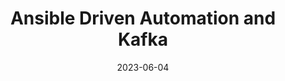 ---
title: "Ansible Driven Automation and Kafka"
date: 2023-06-04
tags: [""]
dbiblogtitle: ansible-driven-automation-and-kafka
---
